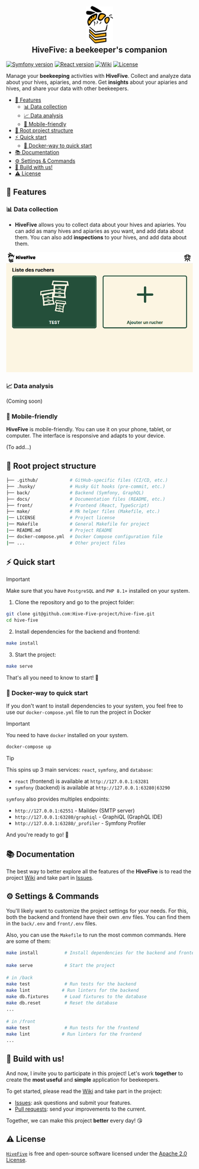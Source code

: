 <h2 align="center">
    <a href="https://hivefive.online" target="blank_">
        <img height="100" alt="HiveFive" src="docs/resources/colored_logo.svg" />
    </a>
    <br>
    HiveFive: a beekeeper's companion
</h2>

[![Symfony version][symfony_version_img]][symfo_url]
[![React version][react_version_img]][react_url]
[![Wiki][repo_wiki_img]][repo_wiki_url]
[![License][repo_license_img]][repo_license_url]

Manage your **beekeeping** activities with **HiveFive**. Collect and analyze data about your hives, apiaries, and more. Get **insights** about your apiaries and hives, and share your data with other beekeepers.

- [🐝 Features](#-features)
  - [📊 Data collection](#-data-collection)
  - [📈 Data analysis](#-data-analysis)
  - [📱 Mobile-friendly](#-mobile-friendly)
- [📁 Root project structure](#-root-project-structure)
- [⚡️ Quick start](#️-quick-start)
  - [🐳 Docker-way to quick start](#-docker-way-to-quick-start)
- [📚 Documentation](#-documentation)
- [⚙️ Settings \& Commands](#️-settings--commands)
- [🤝 Build with us!](#-build-with-us)
- [⚠️ License](#️-license)

## 🐝 Features

### 📊 Data collection

- **HiveFive** allows you to collect data about your hives and apiaries. You can add as many hives and apiaries as you want, and add data about them. You can also add **inspections** to your hives, and add data about them.

[![HiveFive - Apiary collection](docs/resources/apiary_list.png)](https://hivefive.online)

### 📈 Data analysis

(Coming soon)

### 📱 Mobile-friendly

**HiveFive** is mobile-friendly. You can use it on your phone, tablet, or computer. The interface is responsive and adapts to your device.

(To add...)

## 📁 Root project structure

```bash
├── .github/            # GitHub-specific files (CI/CD, etc.)
├── .husky/             # Husky Git hooks (pre-commit, etc.)
├── back/               # Backend (Symfony, GraphQL)
├── docs/               # Documentation files (README, etc.)
├── front/              # Frontend (React, TypeScript)
├── make/               # Mk helper files (Makefile, etc.)
|── LICENSE             # Project license
|── Makefile            # General Makefile for project
|── README.md           # Project README
|── docker-compose.yml  # Docker Compose configuration file
|── ...                 # Other project files
```

## ⚡️ Quick start

> [!IMPORTANT]  
> Make sure that you have `PostgreSQL` and `PHP 8.1+` installed on your system.

1. Clone the repository and go to the project folder:

```bash
git clone git@github.com:Hive-Five-project/hive-five.git
cd hive-five
```

2. Install dependencies for the backend and frontend:

```bash
make install
```

3. Start the project:

```bash
make serve
```

That's all you need to know to start! 🎉

### 🐳 Docker-way to quick start

If you don't want to install dependencies to your system, you feel free 
to use our `docker-compose.yml` file to run the project in Docker

> [!IMPORTANT]
> You need to have `docker` installed on your system.

```bash
docker-compose up
```

> [!TIP]
> This spins up 3 main services: `react`, `symfony`, and `database`:
> - `react` (frontend) is available at `http://127.0.0.1:63281`
> - `symfony` (backend) is available at `http://127.0.0.1:63280|63290`
>
> `symfony` also provides multiples endpoints:
> - `http://127.0.0.1:62551` - Maildev (SMTP server)
> - `http://127.0.0.1:63280/graphiql` - GraphiQL (GraphQL IDE)
> - `http://127.0.0.1:63280/_profiler` - Symfony Profiler

And you're ready to go! 🚀

## 📚 Documentation

The best way to better explore all the features of the **HiveFive** 
is to read the project [Wiki][repo_wiki_url] and take part in [Issues][repo_issues_url].

## ⚙️ Settings \& Commands

You'll likely want to customize the project settings for your needs. For this, both the backend and frontend have their own .env files. You can find them in the `back/.env` and `front/.env` files.

Also, you can use the `Makefile` to run the most common commands. Here are some of them:
```bash	
make install          # Install dependencies for the backend and frontend

make serve            # Start the project

# in /back
make test             # Run tests for the backend
make lint            # Run linters for the backend
make db.fixtures      # Load fixtures to the database
make db.reset         # Reset the database
...

# in /front
make test             # Run tests for the frontend
make lint            # Run linters for the frontend
...
```

## 🤝 Build with us!

And now, I invite you to participate in this project! Let's work **together** to
create the **most useful** and **simple** application for beekeepers.

To get started, please read the [Wiki][repo_wiki_url] and take part in the project:
- [Issues][repo_issues_url]: ask questions and submit your features.
- [Pull requests][repo_pull_request_url]: send your improvements to the current.

Together, we can make this project **better** every day! 😘

## ⚠️ License

[`HiveFive`][repo_url] is free and open-source software licensed under 
the [Apache 2.0 License][repo_license_url].

<!-- App V. -->

[symfony_version_img]: https://img.shields.io/badge/Symfony-6.3.5-success?style=for-the-badge&logo=symfony
[react_version_img]: https://img.shields.io/badge/React-18.2.0-success?style=for-the-badge&logo=react
[symfo_url]: https://symfony.com/
[react_url]: https://reactjs.org/


<!-- Repository -->

[repo_url]: https://github.com/Hive-Five-project/hive-five
[repo_license_url]: https://github.com/Hive-Five-project/hive-five/blob/main/LICENSE
[repo_license_img]: https://img.shields.io/badge/license-Apache_2.0-red?style=for-the-badge&logo=none
[repo_issues_url]: https://github.com/Hive-Five-project/hive-five/issues
[repo_pull_request_url]: https://github.com/Hive-Five-project/hive-five/pulls
[repo_discussions_url]: https://github.com/Hive-Five-project/hive-five/discussions
[repo_releases_url]: https://github.com/Hive-Five-project/hive-five/releases
[repo_wiki_url]: https://github.com/Hive-Five-project/hive-five/tree/main/docs
[repo_wiki_img]: https://img.shields.io/badge/docs-wiki_page-blue?style=for-the-badge&logo=none

